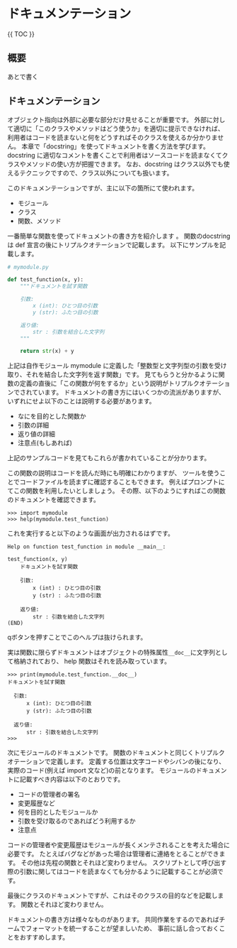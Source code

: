 # ドキュメンテーション

{{ TOC }}

## 概要

あとで書く

## ドキュメンテーション

オブジェクト指向は外部に必要な部分だけ見せることが重要です。
外部に対して適切に「このクラスやメソッドはどう使うか」を適切に提示できなければ、
利用者はコードを読まないと何をどうすればそのクラスを使えるか分かりません。
本章で「docstring」を使ってドキュメントを書く方法を学びます。
 docstring に適切なコメントを書くことで利用者はソースコードを読まなくてクラスやメソッドの使い方が把握できます。
 なお、docstring はクラス以外でも使えるテクニックですので、クラス以外についても扱います。

このドキュメンテーションですが、主に以下の箇所にて使われます。

*	モジュール
*	クラス
*	関数、メソッド

一番簡単な関数を使ってドキュメントの書き方を紹介します 。
関数のdocstring は def 宣言の後にトリプルクオテーションで記載します。
以下にサンプルを記載します。

```python
# mymodule.py

def test_function(x, y):
	"""ドキュメントを試す関数

	引数:
	    x (int): ひとつ目の引数
	    y (str): ふたつ目の引数

	返り値:
	    str : 引数を結合した文字列
	"""

	return str(x) + y
```

上記は自作モジュール mymodule に定義した「整数型と文字列型の引数を受け取り、それを結合した文字列を返す関数」です。
見てもらうと分かるように関数の定義の直後に「この関数が何をするか」という説明がトリプルクオテーションでされています。
ドキュメントの書き方にはいくつかの流派がありますが、いずれにせよ以下のことは説明する必要があります。

*	なにを目的とした関数か
*	引数の詳細
*	返り値の詳細
*	注意点(もしあれば)

上記のサンプルコードを見てもこれらが書かれていることが分かります。

この関数の説明はコードを読んだ時にも明確にわかりますが、
ツールを使うことでコードファイルを読まずに確認することもできます。
例えばプロンプトにてこの関数を利用したいとしましょう。
その際、以下のようにすればこの関数のドキュメントを確認できます。

```
>>> import mymodule
>>> help(mymodule.test_function)
```

これを実行すると以下のような画面が出力されるはずです。

```
Help on function test_function in module __main__:

test_function(x, y)
    ドキュメントを試す関数

    引数:
        x (int) : ひとつ目の引数
        y (str) : ふたつ目の引数

    返り値:
        str : 引数を結合した文字列
(END)
```

qボタンを押すことでこのヘルプは抜けられます。

実は関数に限らずドキュメントはオブジェクトの特殊属性`__doc__`に文字列として格納されており、
help 関数はそれを読み取っています。

```
>>> print(mymodule.test_function.__doc__)
ドキュメントを試す関数

  引数:
      x (int): ひとつ目の引数
      y (str): ふたつ目の引数

  返り値:
      str : 引数を結合した文字列
>>>
```

次にモジュールのドキュメントです。
関数のドキュメントと同じくトリプルクオテーションで定義します。
定義する位置は文字コードやシバンの後になり、実際のコード(例えば import 文など)の前となります。
モジュールのドキュメントに記載すべき内容は以下のとおりです。

*	コードの管理者の署名
*	変更履歴など
*	何を目的としたモジュールか
*	引数を受け取るのであればどう利用するか
*	注意点

コードの管理者や変更履歴はモジュールが長くメンテされることを考えた場合に必要です。
たとえばバグなどがあった場合は管理者に連絡をとることができます。
その他は先程の関数とそれほど変わりません。
スクリプトとして呼び出す際の引数に関してはコードを読まなくても分かるように記載することが必須です。

最後にクラスのドキュメントですが、これはそのクラスの目的などを記載します。
関数とそれほど変わりません。

ドキュメントの書き方は様々なものがあります。
共同作業をするのであればチームでフォーマットを統一することが望ましいため、
事前に話し合っておくことをおすすめします。
